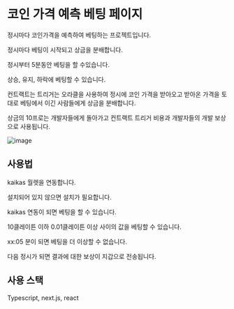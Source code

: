 


# 코인 가격 예측 베팅 페이지

정시마다 코인가격을 예측하여 베팅하는 프로젝트입니다.

정시마다 베팅이 시작되고 상금을 분배합니다.

정시부터 5분동안 베팅을 할 수있습니다.

상승, 유지, 하락에 베팅할 수 있습니다.

컨트랙트는 트리거는 오라클을 사용하여 정시에 코인 가격을 받아오고 받아온 가격을 토대로 베팅에서 이긴 사람들에게 상금을 분배합니다.

상금의 10프로는 개발자들에게 돌아가고 컨트랙트 트리거 비용과 개발자들의 개발 보상으로 사용됩니다.

![image](https://user-images.githubusercontent.com/69336797/222639379-76de3832-7eb3-4e01-aaae-33d763980b9b.png)

## 사용법 

kaikas 월렛을 연동합니다.

설치되어 있지 않으면 설치가 필요합니다. 

kaikas 연동이 되면 베팅을 할 수 있습니다. 

10클레이튼 이하 0.01클레이튼 이상 사이의 값을 베팅할 수 있습니다.

xx:05 분이 되면 베팅을 더 이상할 수 없습니다.

다음 정시가 되면 결과에 대한 보상이 지갑으로 전송됩니다.

## 사용 스택
Typescript, next.js, react 
